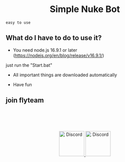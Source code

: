 <div align="center">
  <p>
    <h1>Simple Nuke Bot</h1>
  </p>
</div>


```
easy to use
```
## What do I have to do to use it?

- You need node.js 16.9.1 or later (https://nodejs.org/en/blog/release/v16.9.1/) 


just run the "Start.bat"


- All important things are downloaded automatically

- Have fun
## join flyteam 

<br>
</br>
<br></br>
<div align="center">
<a href="https://discord.gg/flyteam">
    <img src="https://user-images.githubusercontent.com/59381835/92191514-d649ad80-ee18-11ea-9bc4-e95c7a122a99.png" alt="Discord" width="80"/>
  </a>
  <a href="https://www.youtube.com/channel/UCQrs3_ulVXGN_ejqdB0thYw">
    <img src="https://user-images.githubusercontent.com/59381835/92191346-676c5480-ee18-11ea-8240-e416eb1a5b5d.png" alt="Discord" width="80"/>
  </a>
  </div>

